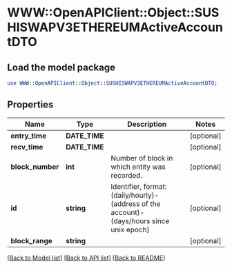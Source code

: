 # WWW::OpenAPIClient::Object::SUSHISWAPV3ETHEREUMActiveAccountDTO

## Load the model package
```perl
use WWW::OpenAPIClient::Object::SUSHISWAPV3ETHEREUMActiveAccountDTO;
```

## Properties
Name | Type | Description | Notes
------------ | ------------- | ------------- | -------------
**entry_time** | **DATE_TIME** |  | [optional] 
**recv_time** | **DATE_TIME** |  | [optional] 
**block_number** | **int** | Number of block in which entity was recorded. | [optional] 
**id** | **string** | Identifier, format: (daily/hourly)-(address of the account)-(days/hours since unix epoch) | [optional] 
**block_range** | **string** |  | [optional] 

[[Back to Model list]](../README.md#documentation-for-models) [[Back to API list]](../README.md#documentation-for-api-endpoints) [[Back to README]](../README.md)


